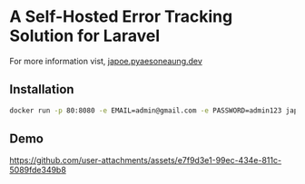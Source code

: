 # A Self-Hosted Error Tracking Solution for Laravel

For more information vist, [japoe.pyaesoneaung.dev](https://japoe.pyaesoneaung.dev)

## Installation

```bash
docker run -p 80:8080 -e EMAIL=admin@gmail.com -e PASSWORD=admin123 japoe/server
```

## Demo

https://github.com/user-attachments/assets/e7f9d3e1-99ec-434e-811c-5089fde349b8

